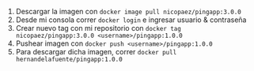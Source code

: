 1. Descargar la imagen con `docker image pull nicopaez/pingapp:3.0.0`
1. Desde mi consola correr `docker login` e ingresar usuario & contraseña
1. Crear nuevo tag con mi repositorio con `docker tag nicopaez/pingapp:3.0.0 <username>/pingapp:1.0.0`
1. Pushear imagen con `docker push <username>/pingapp:1.0.0`
1. Para descargar dicha imagen, correr `docker pull hernandelafuente/pingapp:1.0.0`
